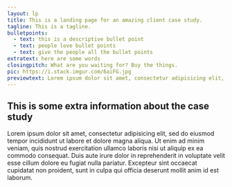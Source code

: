```yaml
---
layout: lp
title: This is a landing page for an amazing client case study.
tagline: This is a tagline.
bulletpoints:
  - text: this is a descriptive bullet point
  - text: people love bullet points
  - text: give the people all the bullet points
extratext: here are some words
closingpitch: What are you waiting for? Buy the things.
pic: https://i.stack.imgur.com/6aiFG.jpg
previewtext: Lorem ipsum dolor sit amet, consectetur adipisicing elit, sed do eiusmod tempor incididunt ut labore et dolore magna aliqua. Ut enim ad minim veniam, quis nostrud exercitation ullamco laboris nisi ut aliquip ex ea commodo consequat.
---
```

## This is some extra information about the case study

Lorem ipsum dolor sit amet, consectetur adipisicing elit, sed do eiusmod tempor incididunt ut labore et dolore magna aliqua. Ut enim ad minim veniam, quis nostrud exercitation ullamco laboris nisi ut aliquip ex ea commodo consequat. Duis aute irure dolor in reprehenderit in voluptate velit esse cillum dolore eu fugiat nulla pariatur. Excepteur sint occaecat cupidatat non proident, sunt in culpa qui officia deserunt mollit anim id est laborum.
